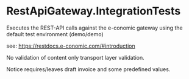 ﻿# RestApiGateway.IntegrationTests

Executes the REST-API calls against the e-conomic gateway using the default test environment (demo/demo)

see: https://restdocs.e-conomic.com/#introduction

No validation of content only transport layer validation.

Notice requires/leaves draft invoice and some predefined values.



